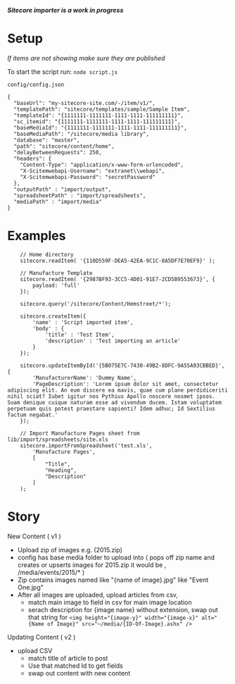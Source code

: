 ***Sitecore importer is a work in progress***

Setup
===

*If items are not showing make sure they are published*

To start the script run: `node script.js`

`config/config.json`
```
{
  "baseUrl": "my-sitecore-site.com/-/item/v1/",
  "templatePath": "sitecore/templates/sample/Sample Item",
  "templateId": "{1111111-1111111-1111-1111-111111111}",
  "sc_itemid": "{1111111-1111111-1111-1111-111111111}",
  "baseMediaId": "{1111111-1111111-1111-1111-111111111}",
  "baseMediaPath": "/sitecore/media library",
  "database": "master",
  "path": "sitecore/content/home",
  "delayBetweenRequests": 250,
  "headers": {
    "Content-Type": "application/x-www-form-urlencoded",
    "X-Scitemwebapi-Username": "extranet\\webapi",
    "X-Scitemwebapi-Password": "secretPassword"
  },
  "outputPath" : "import/output",
  "spreadsheetPath" : "import/spreadsheets",
  "mediaPath" : "import/media"
}
```

Examples
===
```
    // Home directory
    sitecore.readItem( '{110D559F-DEA5-42EA-9C1C-8A5DF7E70EF9}' );

    // Manufacture Template
    sitecore.readItem( '{2987BF93-3CC5-4D01-91E7-2CD5B9553673}', {
        payload: 'full'
    });

    sitecore.query('/sitecore/Content/Hemstreet/*');

    sitecore.createItem({
        'name' : 'Script imported item',
        'body' : {
            'title' : 'Test Item',
            'description' : 'Test importing an article'
        }
    });

    sitecore.updateItemById('{5B075E7C-7430-49B2-8DFC-9A55A93CBBED}', {
        'ManufacturerName': 'Dummy Name',
        'PageDescription': 'Lorem ipsum dolor sit amet, consectetur adipiscing elit. An eum discere ea mavis, quae cum plane perdidiceriti nihil sciat? Iubet igitur nos Pythius Apollo noscere nosmet ipsos. Suam denique cuique naturam esse ad vivendum ducem. Istam voluptatem perpetuam quis potest praestare sapienti? Idem adhuc; Id Sextilius factum negabat.'
    });
    
    // Import Manufacture Pages sheet from lib/import/spreadsheets/site.xls
    sitecore.importFromSpreadsheet('test.xls',
        'Manufacture Pages',
        [
            "Title",
            "Heading",
            "Description"
        ]
    );
```

Story
===

New Content ( v1 )

* Upload zip of images e.g. (2015.zip)
* config has base media folder to upload into ( pops off zip name and creates or upserts images for 2015.zip it would be , /media/events/2015/* )
* Zip contains images named like "{name of image}.jpg" like "Event One.jpg"
* After all images are uploaded, upload articles from csv, 
    * match main image to field in csv for main image location
    * serach description for {image name} without extension, swap out that string for `<img height="{image-y}" width="{image-x}" alt="{Name of Image}" src="~/media/{ID-Of-Image}.ashx" />`
    
Updating Content ( v2 )
* upload CSV
    * match title of article to post
    * Use that matched Id to get fields
    * swap out content with new content